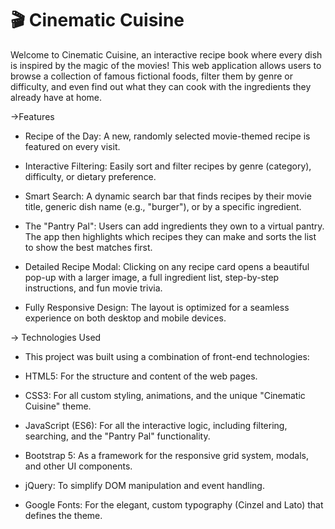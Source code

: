 # 🎬 Cinematic Cuisine



Welcome to Cinematic Cuisine, an interactive recipe book where every dish is inspired by the magic of the movies! This web application allows users to browse a collection of famous fictional foods, filter them by genre or difficulty, and even find out what they can cook with the ingredients they already have at home.





->Features



* Recipe of the Day: A new, randomly selected movie-themed recipe is featured on every visit.



* Interactive Filtering: Easily sort and filter recipes by genre (category), difficulty, or dietary preference.



* Smart Search: A dynamic search bar that finds recipes by their movie title, generic dish name (e.g., "burger"), or by a specific ingredient.



* The "Pantry Pal": Users can add ingredients they own to a virtual pantry. The app then highlights which recipes they can make and sorts the list to show the best matches first.



* Detailed Recipe Modal: Clicking on any recipe card opens a beautiful pop-up with a larger image, a full ingredient list, step-by-step instructions, and fun movie trivia.



* Fully Responsive Design: The layout is optimized for a seamless experience on both desktop and mobile devices.





-> Technologies Used



* This project was built using a combination of front-end technologies:



* HTML5: For the structure and content of the web pages.



* CSS3: For all custom styling, animations, and the unique "Cinematic Cuisine" theme.



* JavaScript (ES6): For all the interactive logic, including filtering, searching, and the "Pantry Pal" functionality.



* Bootstrap 5: As a framework for the responsive grid system, modals, and other UI components.



* jQuery: To simplify DOM manipulation and event handling.



* Google Fonts: For the elegant, custom typography (Cinzel and Lato) that defines the theme.



